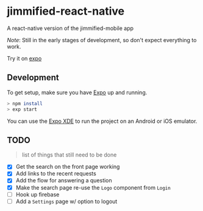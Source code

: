 # jimmified-react-native
A react-native version of the jimmified-mobile app

_Note_: Still in the early stages of development, so don't expect everything to work.

Try it on [expo](https://expo.io/@adierkens/jimmified)


## Development

To get setup, make sure you have [Expo](https://expo.io/) up and running.

```bash
> npm install
> exp start
```

You can use the [Expo XDE](https://expo.io/tools) to run the project on an Android or iOS emulator.


## TODO
> list of things that still need to be done

- [x] Get the search on the front page working
- [x] Add links to the recent requests
- [x] Add the flow for answering a question
- [x] Make the search page re-use the `Logo` component from `Login`
- [ ] Hook up firebase
- [ ] Add a `Settings` page w/ option to logout
